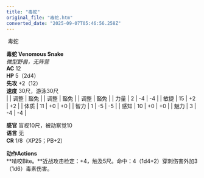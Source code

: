 ```yaml
---
title: "毒蛇"
original_file: "毒蛇.htm"
converted_date: "2025-09-07T05:46:56.258Z"
---
```


﻿ 毒蛇   

****毒蛇 Venomous Snake****  
*微型野兽，无阵营*  
**AC** 12  
**HP** 5（2d4）  
**先攻** +2（12）  
**速度** 30尺，游泳30尺  
|  | 调整 | 豁免 |  | 调整 | 豁免 |  | 调整 | 豁免 |
| 力量 | 2 | -4 | -4 |  | 敏捷 | 15 | +2 | +2 |  | 体质 | 11 | +0 | +0 |
| 智力 | 1 | -5 | -5 |  | 感知 | 10 | +0 | +0 |  | 魅力 | 3 | -4 | -4 |

**感官** 盲视10尺，被动察觉10  
**语言** 无  
**CR** 1/8（XP25；PB+2）

****动作Actions****  
**啃咬Bite。**近战攻击检定：+4，触及5尺。命中：4（1d4+2）穿刺伤害外加3（1d6）毒素伤害。